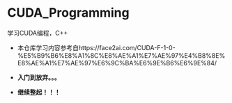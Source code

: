 # CUDA_Programming
学习CUDA编程，C++
- 本仓库学习内容参考自https://face2ai.com/CUDA-F-1-0-%E5%B9%B6%E8%A1%8C%E8%AE%A1%E7%AE%97%E4%B8%8E%E8%AE%A1%E7%AE%97%E6%9C%BA%E6%9E%B6%E6%9E%84/
- **入门到放弃。。。**

- **继续整起！！！**
